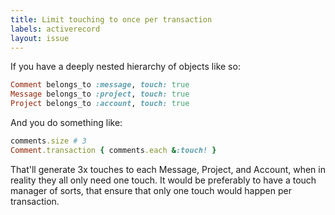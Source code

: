 ```yaml
---
title: Limit touching to once per transaction
labels: activerecord
layout: issue
---
```


If you have a deeply nested hierarchy of objects like so:

``` ruby
Comment belongs_to :message, touch: true
Message belongs_to :project, touch: true
Project belongs_to :account, touch: true
```

And you do something like:

``` ruby
comments.size # 3
Comment.transaction { comments.each &:touch! }
```

That'll generate 3x touches to each Message, Project, and Account, when in reality they all only need one touch. It would be preferably to have a touch manager of sorts, that ensure that only one touch would happen per transaction.

